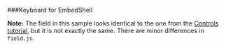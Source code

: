 ###Keyboard for EmbedShell

**Note:** The field in this sample looks identical to the one from the [Controls tutorial](http://kinoma.com/develop/documentation/kinomajs-tutorials/controls/), but it is not exactly the same. There are minor differences in `field.js`.
